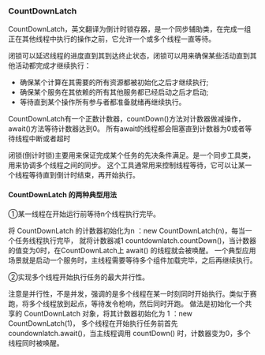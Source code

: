 ### CountDownLatch

CountDownLatch，英文翻译为倒计时锁存器，是一个同步辅助类，在完成一组正在其他线程中执行的操作之前，它允许一个或多个线程一直等待。

闭锁可以延迟线程的进度直到其到达终止状态，闭锁可以用来确保某些活动直到其他活动都完成才继续执行：

- 确保某个计算在其需要的所有资源都被初始化之后才继续执行;
- 确保某个服务在其依赖的所有其他服务都已经启动之后才启动;
- 等待直到某个操作所有参与者都准备就绪再继续执行。

CountDownLatch有一个正数计数器，countDown()方法对计数器做减操作，await()方法等待计数器达到0。
所有await的线程都会阻塞直到计数器为0或者等待线程中断或者超时

闭锁(倒计时锁)主要用来保证完成某个任务的先决条件满足。是一个同步工具类，用来协调多个线程之间的同步。
这个工具通常用来控制线程等待，它可以让某一个线程等待直到倒计时结束，再开始执行。

#### CountDownLatch 的两种典型用法

①某一线程在开始运行前等待n个线程执行完毕。

将 CountDownLatch 的计数器初始化为n ：new CountDownLatch(n)，每当一个任务线程执行完毕，
就将计数器减1 countdownlatch.countDown()，当计数器的值变为0时，在CountDownLatch上 await() 的线程就会被唤醒。
一个典型应用场景就是启动一个服务时，主线程需要等待多个组件加载完毕，之后再继续执行。

②实现多个线程开始执行任务的最大并行性。

注意是并行性，不是并发，强调的是多个线程在某一时刻同时开始执行。类似于赛跑，将多个线程放到起点，等待发令枪响，然后同时开跑。
做法是初始化一个共享的 CountDownLatch 对象，将其计数器初始化为 1 ：new CountDownLatch(1)，
多个线程在开始执行任务前首先 coundownlatch.await()，当主线程调用 countDown() 时，计数器变为0，多个线程同时被唤醒。

